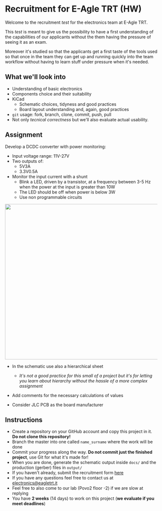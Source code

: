 # Recruitment for E-Agle TRT (HW)

Welcome to the recruitment _test_ for the electronics team at E-Agle TRT.

This _test_ is meant to give us the possibility to have a first understanding of the capabilities of our applicants without the them having the pressure of seeing it as an exam.

Moreover it's studied so that the applicants get a first taste of the tools used so that once in the team they can get up and running quickly into the team workflow without having to learn stuff under pressure when it's needed.

## What we'll look into

 - Understanding of basic electronics
 - Components choice and their suitability
 - KiCad
   - Schematic choices, tidyness and good practices
   - Board layout understanding and, again, good practices
 - `git` usage: fork, branch, clone, commit, push, pull
 - Not only _tecnical correctness_ but we'll also evaluate actual usability.

## Assignment

Develop a DCDC converter with power monitoring:

 - Input voltage range: 11V-27V
 - Two outputs of:
   - 5V3A
   - 3.3V0.5A
 - Monitor the input current with a shunt
    - Blink a LED, driven by a transistor, at a frequency between 3-5 Hz when the power at the input is greater than 10W
    - The LED should be off when power is below 3W
    - Use non programmable circuits
    
<img src="https://user-images.githubusercontent.com/64556568/200391668-f1a20344-d1ed-48c2-b3f5-f6b0fa3b0dc5.jpg" width="513">

 - In the schematic use also a hierarchical sheet
   - _It's not a good practice for this small of a project but it's for letting you learn about hierarchy without the hassle of a more complex assignment_

 - Add comments for the necessary calculations of values

 - Consider JLC PCB as the board manufacturer

## Instructions

 - Create a repository on your GitHub account and copy this project in it. **Do not clone this repository!**
 - Branch the master into one called `name_surname` where the work will be done
 - Commit your progress along the way. **Do not commit just the finished project**, use Git for what it's made for!
 - When you are done, generate the schematic output inside `docs/` and the production (gerber) files in `output/`
 - If you haven't already, submit the recruitment form [here](https://eagletrt.it/apply)
 - If you have any questions feel free to contact us at [electronics@eagletrt.it](mailto:electronics@eagletrt.it)
 - Feel free to also come to our lab (Povo2 floor -2) if we are slow at replying
 - You have **2 weeks** (14 days) to work on this project (**we evaluate if you meet deadlines**)
